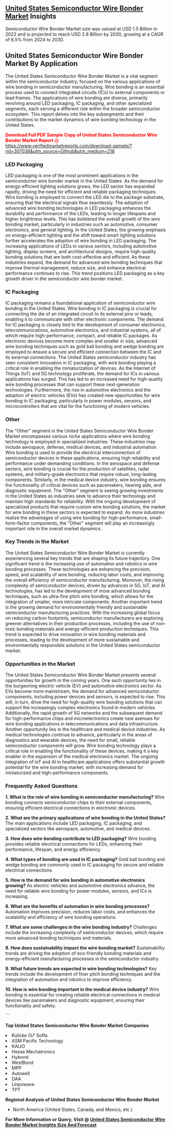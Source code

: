 <h2><a href="https://www.verifiedmarketreports.com/download-sample/?rid=307038&amp;utm_source=Github&amp;utm_medium=218" target="_blank">United States Semiconductor Wire Bonder Market</a> Insights</h2><p>Semiconductor Wire Bonder Market size was valued at USD 1.5 Billion in 2022 and is projected to reach USD 2.8 Billion by 2030, growing at a CAGR of 8.5% from 2024 to 2030.</p><p> <h2>United States Semiconductor Wire Bonder Market By Application</h2> <p>The United States Semiconductor Wire Bonder Market is a vital segment within the semiconductor industry, focused on the various applications of wire bonding in semiconductor manufacturing. Wire bonding is an essential process used to connect integrated circuits (ICs) to external components or lead frames. The applications of wire bonding are diverse, primarily revolving around LED packaging, IC packaging, and other specialized segments, each serving a different role within the broader semiconductor ecosystem. This report delves into the key subsegments and their contributions to the market dynamics of wire bonding technology in the United States. <p><span class=""><span style="color: #ff0000;"><strong>Download Full PDF Sample Copy of United States Semiconductor Wire Bonder Market Report</strong> @ </span><a href="https://www.verifiedmarketreports.com/download-sample/?rid=307038&amp;utm_source=Github&amp;utm_medium=218" target="_blank">https://www.verifiedmarketreports.com/download-sample/?rid=307038&amp;utm_source=Github&amp;utm_medium=218</a></span></p></p> <h3>LED Packaging</h3> <p>LED packaging is one of the most prominent applications in the semiconductor wire bonder market in the United States. As the demand for energy-efficient lighting solutions grows, the LED sector has expanded rapidly, driving the need for efficient and reliable packaging techniques. Wire bonding is employed to connect the LED die to the package substrate, ensuring that the electrical signals flow seamlessly. The adoption of advanced wire bonding technologies in LED packaging enhances the durability and performance of the LEDs, leading to longer lifespans and higher brightness levels. This has bolstered the overall growth of the wire bonding market, particularly in industries such as automotive, consumer electronics, and general lighting. In the United States, the growing emphasis on energy-efficient lighting and the shift toward smart lighting solutions further accelerates the adoption of wire bonding in LED packaging. The increasing applications of LEDs in various sectors, including automotive lighting, display screens, and architectural designs, require high-quality bonding solutions that are both cost-effective and efficient. As these industries expand, the demand for advanced wire bonding techniques that improve thermal management, reduce size, and enhance electrical performance continues to rise. This trend positions LED packaging as a key growth driver in the semiconductor wire bonder market. <h3>IC Packaging</h3> <p>IC packaging remains a foundational application of semiconductor wire bonding in the United States. Wire bonding in IC packaging is crucial for connecting the die of an integrated circuit to its external pins or leads, enabling it to communicate with other electronic components. The demand for IC packaging is closely tied to the development of consumer electronics, telecommunications, automotive electronics, and industrial systems, all of which require high-performance, compact, and reliable IC packages. As electronic devices become more complex and smaller in size, advanced wire bonding techniques such as gold ball bonding and wedge bonding are employed to ensure a secure and efficient connection between the IC and its external connections. The United States semiconductor industry has seen consistent innovation in IC packaging, with wire bonding playing a critical role in enabling the miniaturization of devices. As the Internet of Things (IoT) and 5G technology proliferate, the demand for ICs in various applications has surged. This has led to an increased need for high-quality wire bonding processes that can support these next-generation technologies. Furthermore, the rise in automotive electronics and the adoption of electric vehicles (EVs) has created new opportunities for wire bonding in IC packaging, particularly in power modules, sensors, and microcontrollers that are vital for the functioning of modern vehicles. <h3>Other</h3> <p>The "Other" segment in the United States Semiconductor Wire Bonder Market encompasses various niche applications where wire bonding technology is employed in specialized industries. These industries may include aerospace, defense, medical devices, and industrial automation. Wire bonding is used to provide the electrical interconnection of semiconductor devices in these applications, ensuring high reliability and performance under demanding conditions. In the aerospace and defense sectors, wire bonding is crucial for the production of satellites, radar systems, and military-grade electronics that require robust, long-lasting components. Similarly, in the medical device industry, wire bonding ensures the functionality of critical devices such as pacemakers, hearing aids, and diagnostic equipment. The "Other" segment is seeing growing investments in the United States as industries seek to advance their technology and maintain high standards for reliability. With the ongoing development of specialized products that require custom wire bonding solutions, the market for wire bonding in these sectors is expected to expand. As more industries realize the advantages of using wire bonding for high-performance, small-form-factor components, the "Other" segment will play an increasingly important role in the overall market dynamics. <h3>Key Trends in the Market</h3> <p>The United States Semiconductor Wire Bonder Market is currently experiencing several key trends that are shaping its future trajectory. One significant trend is the increasing use of automation and robotics in wire bonding processes. These technologies are enhancing the precision, speed, and scalability of wire bonding, reducing labor costs, and improving the overall efficiency of semiconductor manufacturing. Moreover, the rising complexity of semiconductor devices, driven by advances in 5G, IoT, and AI technologies, has led to the development of more advanced bonding techniques, such as ultra-fine pitch wire bonding, which allows for the integration of smaller, more intricate components. Another important trend is the growing demand for environmentally friendly and sustainable semiconductor manufacturing practices. With the increasing global focus on reducing carbon footprints, semiconductor manufacturers are exploring greener alternatives in their production processes, including the use of non-toxic bonding materials and energy-efficient production techniques. This trend is expected to drive innovation in wire bonding materials and processes, leading to the development of more sustainable and environmentally responsible solutions in the United States semiconductor market. <h3>Opportunities in the Market</h3> <p>The United States Semiconductor Wire Bonder Market presents several opportunities for growth in the coming years. One such opportunity lies in the burgeoning electric vehicle (EV) and automotive electronics sector. As EVs become more mainstream, the demand for advanced semiconductor components, including power devices and sensors, is expected to rise. This will, in turn, drive the need for high-quality wire bonding solutions that can support the increasingly complex electronics found in modern vehicles. Additionally, the rapid growth of 5G networks and the subsequent demand for high-performance chips and microelectronics create new avenues for wire bonding applications in telecommunications and data infrastructure. Another opportunity lies in the healthcare and medical device industries. As medical technologies continue to advance, particularly in the areas of diagnostics and wearable devices, the need for small, reliable semiconductor components will grow. Wire bonding technology plays a critical role in enabling the functionality of these devices, making it a key enabler in the expansion of the medical electronics market. The ongoing integration of IoT and AI in healthcare applications offers substantial growth potential for the wire bonding market, with increasing demand for miniaturized and high-performance components. <h3>Frequently Asked Questions</h3> <p><strong>1. What is the role of wire bonding in semiconductor manufacturing?</strong> Wire bonding connects semiconductor chips to their external components, ensuring efficient electrical connections in electronic devices.</p> <p><strong>2. What are the primary applications of wire bonding in the United States?</strong> The main applications include LED packaging, IC packaging, and specialized sectors like aerospace, automotive, and medical devices.</p> <p><strong>3. How does wire bonding contribute to LED packaging?</strong> Wire bonding provides reliable electrical connections for LEDs, enhancing their performance, lifespan, and energy efficiency.</p> <p><strong>4. What types of bonding are used in IC packaging?</strong> Gold ball bonding and wedge bonding are commonly used in IC packaging for secure and reliable electrical connections.</p> <p><strong>5. How is the demand for wire bonding in automotive electronics growing?</strong> As electric vehicles and automotive electronics advance, the need for reliable wire bonding for power modules, sensors, and ICs is increasing.</p> <p><strong>6. What are the benefits of automation in wire bonding processes?</strong> Automation improves precision, reduces labor costs, and enhances the scalability and efficiency of wire bonding operations.</p> <p><strong>7. What are some challenges in the wire bonding industry?</strong> Challenges include the increasing complexity of semiconductor devices, which require more advanced bonding techniques and materials.</p> <p><strong>8. How does sustainability impact the wire bonding market?</strong> Sustainability trends are driving the adoption of eco-friendly bonding materials and energy-efficient manufacturing processes in the semiconductor industry.</p> <p><strong>9. What future trends are expected in wire bonding technologies?</strong> Key trends include the development of finer pitch bonding techniques and the integration of automation and robotics to improve efficiency.</p> <p><strong>10. How is wire bonding important in the medical device industry?</strong> Wire bonding is essential for creating reliable electrical connections in medical devices like pacemakers and diagnostic equipment, ensuring their functionality and safety.</p> ```</p><p><strong>Top United States Semiconductor Wire Bonder Market Companies</strong></p><div data-test-id=""><p><li>Kulicke ï¼† Soffa</li><li> ASM Pacific Technology</li><li> KAIJO</li><li> Hesse Mechatronics</li><li> Hybond</li><li> WestBond</li><li> MPP</li><li> Autowell</li><li> DAA</li><li> Linpowave</li><li> TPT</li></p><div><strong>Regional Analysis of&nbsp;United States Semiconductor Wire Bonder Market</strong></div><ul><li dir="ltr"><p dir="ltr">North America&nbsp;(United States, Canada, and Mexico, etc.)</p></li></ul><p><strong>For More Information or Query, Visit @&nbsp;</strong><strong><a href="https://www.verifiedmarketreports.com/product/semiconductor-wire-bonder-market/?utm_source=Github&amp;utm_medium=218" target="_blank">United States Semiconductor Wire Bonder Market Insights Size And Forecast</a></strong></p></div>

